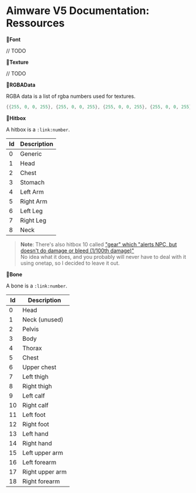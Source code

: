 
# Aimware V5 Documentation: Ressources

**:link:Font**

// TODO

**:link:Texture**

// TODO

**:link:RGBAData**

RGBA data is a list of rgba numbers used for textures.

```lua
{{255, 0, 0, 255}, {255, 0, 0, 255}, {255, 0, 0, 255}, {255, 0, 0, 255}} -- 2x2 red square (also a 1x4 and 4x1 square)
```


**:link:Hitbox**

A hitbox is a `:link:number`.

|  Id  |  Description  |
| ---- | ------------- |
|   0  |  Generic      |
|   1  |  Head         |
|   2  |  Chest        |
|   3  |  Stomach      |
|   4  |  Left Arm     |
|   5  |  Right Arm    |
|   6  |  Left Leg     |
|   7  |  Right Leg    |
|   8  |  Neck         |

> **Note**: There's also hitbox 10 called ["gear" which "alerts NPC, but doesn't do damage or bleed (1/100th damage)"](https://github.com/ValveSoftware/source-sdk-2013/blob/master/mp/src/game/shared/shareddefs.h#L345)  
> No idea what it does, and you probably will never have to deal with it using onetap, so I decided to leave it out.


**:link:Bone**

A bone is a `:link:number`.

|  Id  |  Description      |
| ---- | ----------------- |
|   0  |  Head             |
|   1  |  Neck (unused)    |
|   2  |  Pelvis           |
|   3  |  Body             |
|   4  |  Thorax           |
|   5  |  Chest            |
|   6  |  Upper chest      |
|   7  |  Left thigh       |
|   8  |  Right thigh      |
|   9  |  Left calf        |
|  10  |  Right calf       |
|  11  |  Left foot        |
|  12  |  Right foot       |
|  13  |  Left hand        |
|  14  |  Right hand       |
|  15  |  Left upper arm   |
|  16  |  Left forearm     |
|  17  |  Right upper arm  |
|  18  |  Right forearm    |
